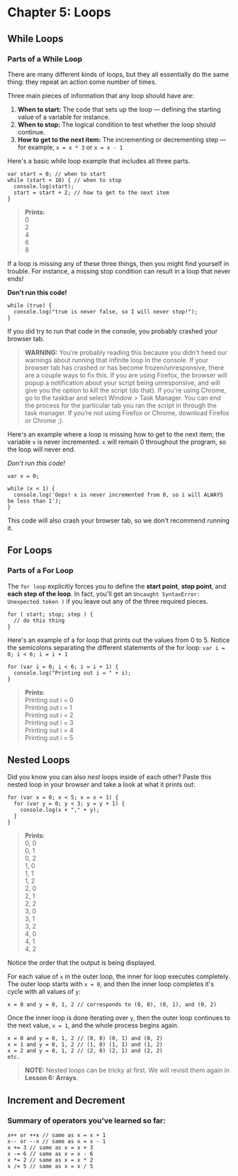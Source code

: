 # Chapter 5: Loops

## While Loops

### Parts of a While Loop

There are many different kinds of loops, but they all essentially do the same thing: they repeat an action some number of times.

Three main pieces of information that any loop should have are:

1.  **When to start:**  The code that sets up the loop — defining the starting value of a variable for instance.
2.  **When to stop:**  The logical condition to test whether the loop should continue.
3.  **How to get to the next item:**  The incrementing or decrementing step — for example,  `x = x * 3`  or  `x = x - 1`

Here's a basic while loop example that includes all three parts.

```
var start = 0; // when to start
while (start < 10) { // when to stop
  console.log(start);
  start = start + 2; // how to get to the next item
}

```

> **Prints:**  
> 0  
> 2  
> 4  
> 6  
> 8

If a loop is missing any of these three things, then you might find yourself in trouble. For instance, a missing stop condition can result in a loop that never ends!

**Don't run this code!**

```
while (true) {
  console.log("true is never false, so I will never stop!");
}

```

If you did try to run that code in the console, you probably crashed your browser tab.

> **WARNING:**  You’re probably reading this because you didn't heed our warnings about running that infinite loop in the console. If your browser tab has crashed or has become frozen/unresponsive, there are a couple ways to fix this. If you are using Firefox, the browser will popup a notification about your script being unresponsive, and will give you the option to kill the script (do that). If you're using Chrome, go to the taskbar and select Window > Task Manager. You can end the process for the particular tab you ran the script in through the task manager. If you’re not using Firefox or Chrome, download Firefox or Chrome ;).

Here's an example where a loop is missing how to get to the next item; the variable  `x`  is never incremented.  `x`  will remain 0 throughout the program, so the loop will never end.

_Don't run this code!_

```
var x = 0;

while (x < 1) {
  console.log('Oops! x is never incremented from 0, so i will ALWAYS be less than 1');
}

```

This code will also crash your browser tab, so we don't recommend running it.

## For Loops
### Parts of a For Loop
The  `for loop`  explicitly forces you to define the **start point**, **stop point**, and **each step of the loop**. In fact, you'll get an  `Uncaught SyntaxError: Unexpected token )`  if you leave out any of the three required pieces.

```
for ( start; stop; step ) {
  // do this thing
}

```

Here's an example of a for loop that prints out the values from 0 to 5. Notice the semicolons separating the different statements of the for loop:  `var i = 0; i < 6; i = i + 1`

```
for (var i = 0; i < 6; i = i + 1) {
  console.log("Printing out i = " + i);
}

```

> **Prints**:  
> Printing out i = 0  
> Printing out i = 1  
> Printing out i = 2  
> Printing out i = 3  
> Printing out i = 4  
> Printing out i = 5

## Nested Loops

Did you know you can also  _nest_  loops inside of each other? Paste this nested loop in your browser and take a look at what it prints out:

```
for (var x = 0; x < 5; x = x + 1) {
  for (var y = 0; y < 3; y = y + 1) {
    console.log(x + "," + y);
  }
}

```

> **Prints**:  
> 0, 0  
> 0, 1  
> 0, 2  
> 1, 0  
> 1, 1  
> 1, 2  
> 2, 0  
> 2, 1  
> 2, 2  
> 3, 0  
> 3, 1  
> 3, 2  
> 4, 0  
> 4, 1  
> 4, 2  

Notice the order that the output is being displayed.

For each value of  `x`  in the outer loop, the inner for loop executes completely. The outer loop starts with  `x = 0`, and then the inner loop completes it's cycle with all values of  `y`:

```
x = 0 and y = 0, 1, 2 // corresponds to (0, 0), (0, 1), and (0, 2)

```

Once the inner loop is done iterating over  `y`, then the outer loop continues to the next value,  `x = 1`, and the whole process begins again.

```
x = 0 and y = 0, 1, 2 // (0, 0) (0, 1) and (0, 2)
x = 1 and y = 0, 1, 2 // (1, 0) (1, 1) and (1, 2)
x = 2 and y = 0, 1, 2 // (2, 0) (2, 1) and (2, 2)
etc.

```

> **NOTE:**  Nested loops can be tricky at first. We will revisit them again in  **Lesson 6: Arrays**.

## Increment and Decrement
### Summary of operators you've learned so far:

```
x++ or ++x // same as x = x + 1 
x-- or --x // same as x = x - 1
x += 3 // same as x = x + 3
x -= 6 // same as x = x - 6
x *= 2 // same as x = x * 2
x /= 5 // same as x = x / 5
```
<!--stackedit_data:
eyJoaXN0b3J5IjpbMjA0MjM4NDE4M119
-->
